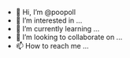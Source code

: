 - 👋 Hi, I’m @poopoll
- 👀 I’m interested in ...
- 🌱 I’m currently learning ...
- 💞️ I’m looking to collaborate on ...
- 📫 How to reach me ...

<!---
poopoll/poopoll is a ✨ special ✨ repository because its `README.md` (this file) appears on your GitHub profile.
You can click the Preview link to take a look at your changes.
--->
